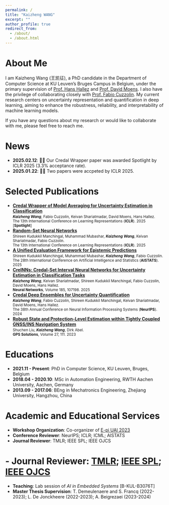 ```yaml
---
permalink: /
title: "Kaizheng WANG"
excerpt: ""
author_profile: true
redirect_from: 
  - /about/
  - /about.html
---
```


<!-- {% if site.google_scholar_stats_use_cdn %}
{% assign gsDataBaseUrl = "https://cdn.jsdelivr.net/gh/" | append: site.repository | append: "@" %}
{% else %}
{% assign gsDataBaseUrl = "https://raw.githubusercontent.com/" | append: site.repository | append: "/" %}
{% endif %}
{% assign url = gsDataBaseUrl | append: "google-scholar-stats/gs_data_shieldsio.json" %} -->

<!-- <span class='anchor' id='about-me'></span>-->

# About Me
<!-- I am Kaizheng Wang (王凯征), a PhD candidate in the Department of Computer Science at KU Leuven’s Bruges Campus in Belgium, under the primary supervision of [Prof. Hans Hallez](https://www.kuleuven.be/wieiswie/en/person/00080562) and co-supervision from [Prof. David Moens](https://www.kuleuven.be/wieiswie/en/person/00012025) and [Dr. Keivan Shariatmadar](https://www.kuleuven.be/wieiswie/en/person/00115080). I also have the privilege of collaborating closely with [Prof. Fabio Cuzzolin](https://www.brookes.ac.uk/profiles/staff/fabio-cuzzolin). My current research centers on uncertainty representation and quantification in deep learning, aiming to enhance the robustness, reliability, and interpretability of machine learning models.-->
I am Kaizheng Wang (王凯征), a PhD candidate in the Department of Computer Science at KU Leuven’s Bruges Campus in Belgium, under the primary supervision of [Prof. Hans Hallez](https://www.kuleuven.be/wieiswie/en/person/00080562) and [Prof. David Moens](https://www.kuleuven.be/wieiswie/en/person/00012025). I also have the privilege of collaborating closely with [Prof. Fabio Cuzzolin](https://www.brookes.ac.uk/profiles/staff/fabio-cuzzolin). My current research centers on uncertainty representation and quantification in deep learning, aiming to enhance the robustness, reliability, and interpretability of machine learning models. 

If you have any questions about my research or would like to collaborate with me, please feel free to reach me.

# News
- **2025.02.12**: 🎉🎉 Our Credal Wrapper paper was awarded Spotlight by ICLR 2025 (3.3% acceptance rate).
- **2025.01.22**: 🎉🎉 Two papers were accpeted by ICLR 2025.


# Selected Publications
- [**Credal Wrapper of Model Averaging for Uncertainty Estimation in Classification**](https://openreview.net/forum?id=cv2iMNWCsh)<br>
  <small>
  _**Kaizheng Wang**_, Fabio Cuzzolin, Keivan Shariatmadar, David Moens, Hans Hallez.<br>
  The 13th International Conference on Learning Representations (**ICLR**). 2025 \[**Spotlight**\]<br>
  </small>
- [**Random-Set Neural Networks**](https://openreview.net/forum?id=pdjkikvCch)<br>
  <small>
  Shireen Kudukkil Manchingal, Muhammad Mubashar, _**Kaizheng Wang**_, Keivan Shariatmadar, Fabio Cuzzolin.<br>
  The 13th International Conference on Learning Representations (**ICLR**). 2025<br>
  </small>
- [**A Unified Evaluation Framework for Epistemic Predictions**](https://openreview.net/forum?id=kXC0Sdf8KN)<br>
  <small>
  Shireen Kudukkil Manchingal, Muhammad Mubashar, _**Kaizheng Wang**_, Fabio Cuzzolin.<br>
  The 28th International Conference on Artificial Intelligence and Statistics (**AISTATS**). 2025<br>
  </small>
- [**CreINNs: Credal-Set Interval Neural Networks for Uncertainty Estimation in Classification Tasks**](https://www.sciencedirect.com/science/article/pii/S0893608025000772)<br>
  <small>
  _**Kaizheng Wang**_, Keivan Shariatmadar, Shireen Kudukkil Manchingal, Fabio Cuzzolin, David Moens, Hans Hallez.<br>
  **Neural Networks**, Volume 185, 107198. 2025<br>
  </small>
- [**Credal Deep Ensembles for Uncertainty Quantification**](https://proceedings.neurips.cc/paper_files/paper/2024/hash/911fc798523e7d4c2e9587129fcf88fc-Abstract-Conference.html)<br>
  <small>
  _**Kaizheng Wang**_, Fabio Cuzzolin, Shireen Kudukkil Manchingal, Keivan Shariatmadar, David Moens, Hans Hallez.<br>
  The 38th Annual Conference on Neural Information Processing Systems (**NeurIPS**). 2024<br>
  </small>
- [**Robust State and Protection-Level Estimation within Tightly Coupled GNSS/INS Navigation System**](https://doi.org/10.1007/s10291-023-01447-z)<br>
  <small>
  Shuchen Liu, _**Kaizheng Wang**_, Dirk Abel.<br>
  **GPS Solutions**, Volume 27, 111. 2023<br>
  </small>


# Educations
- **2021.11 - Present**: PhD in Computer Science, KU Leuven, Bruges, Belgium
- **2018.04 - 2020.10**: MSc in Automation Engineering, RWTH Aachen University, Aachen, Germany
- **2013.09 - 2017.06**: BEng in Mechatronics Engineering, Zhejiang University, Hangzhou, China


# Academic and Educational Services
- **Workshop Organization**: Co-organizer of [E-pi UAI 2023](https://sites.google.com/view/epi-workshop-uai-2023/home?authuser=0)
- **Conference Reviewer**: NeurIPS; ICLR; ICML; AISTATS
- **Journal Reviewer**: TMLR; IEEE SPL; IEEE OJCS
# - **Journal Reviewer**: [TMLR](https://jmlr.org/tmlr/); [IEEE SPL](https://ieeexplore.ieee.org/xpl/RecentIssue.jsp?punumber=97); [IEEE OJCS](https://ieeexplore.ieee.org/xpl/RecentIssue.jsp?punumber=8782664)
- **Teaching**: Lab session of *AI in Embedded Systems* \[B-KUL-B3076T\]
- **Master Thesis Supervision**: T. Demeulenaere and S. Francq (2022-2023); L. De Jonckheere (2022-2023); A. Beigrezaei (2023-2024)

 